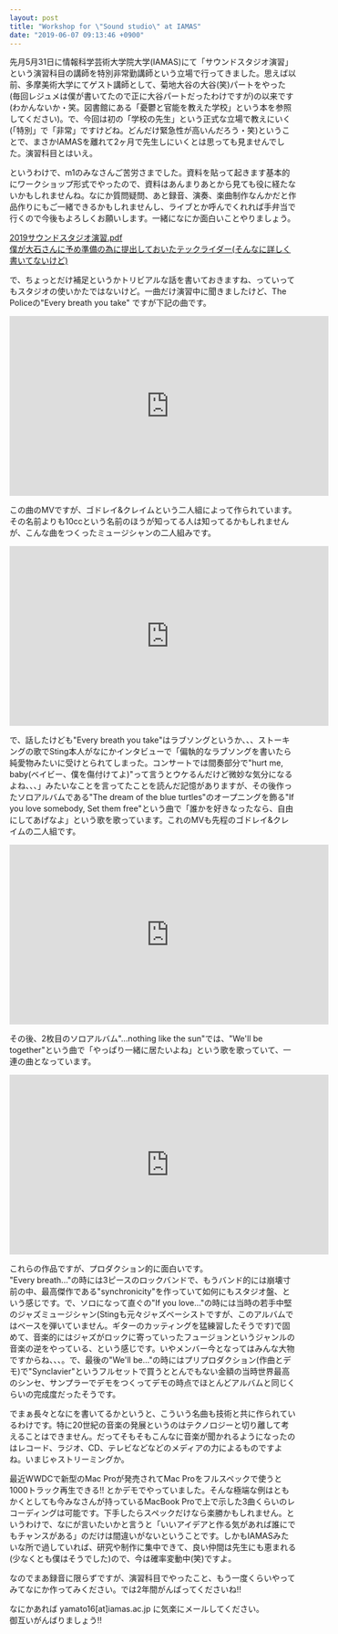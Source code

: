 ```yaml
---
layout: post
title: "Workshop for \"Sound studio\" at IAMAS"
date: "2019-06-07 09:13:46 +0900"
---
```


先月5月31日に情報科学芸術大学院大学(IAMAS)にて「サウンドスタジオ演習」という演習科目の講師を特別非常勤講師という立場で行ってきました。思えば以前、多摩美術大学にてゲスト講師として、菊地大谷の大谷(笑)パートをやった(毎回レジュメは僕が書いてたので正に大谷パートだったわけですが)の以来です(わかんないか・笑。図書館にある「憂鬱と官能を教えた学校」という本を参照してください)。で、今回は初の「学校の先生」という正式な立場で教えにいく(「特別」で「非常」ですけどね。どんだけ緊急性が高いんだろう・笑)ということで、まさかIAMASを離れて2ヶ月で先生しにいくとは思っても見ませんでした。演習科目とはいえ。

というわけで、m1のみなさんご苦労さまでした。資料を貼って起きます基本的にワークショップ形式でやったので、資料はあんまりあとから見ても役に経たないかもしれませんね。なにか質問疑問、あと録音、演奏、楽曲制作なんかだと作品作りにもご一緒できるかもしれませんし、ライブとか呼んでくれれば手弁当で行くので今後もよろしくお願いします。一緒になにか面白いことやりましょう。

[2019サウンドスタジオ演習.pdf](/pdf/2019サウンドスタジオ演習.pdf)  
[僕が大石さんに予め準備の為に提出しておいたテックライダー(そんなに詳しく書いてないけど)](/images/テックライダー.png)

で、ちょっとだけ補足というかトリビアルな話を書いておきますね、っていってもスタジオの使いかたではないけど。一曲だけ演習中に聞きましたけど、The Policeの"Every breath you take" ですが下記の曲です。

<iframe width="560" height="315" src="https://www.youtube.com/embed/OMOGaugKpzs" frameborder="0" allow="accelerometer; autoplay; encrypted-media; gyroscope; picture-in-picture" allowfullscreen></iframe>

この曲のMVですが、ゴドレイ&クレイムという二人組によって作られています。その名前よりも10ccという名前のほうが知ってる人は知ってるかもしれませんが、こんな曲をつくったミュージシャンの二人組みです。

<iframe width="560" height="315" src="https://www.youtube.com/embed/Ki78MK9JywE" frameborder="0" allow="accelerometer; autoplay; encrypted-media; gyroscope; picture-in-picture" allowfullscreen></iframe>

で、話したけども"Every breath you take"はラブソングというか、、、ストーキングの歌でSting本人がなにかインタビューで「偏執的なラブソングを書いたら純愛物みたいに受けとられてしまった。コンサートでは間奏部分で"hurt me, baby(ベイビー、僕を傷付けてよ)"って言うとウケるんだけど微妙な気分になるよね、、、」みたいなことを言ってたことを読んだ記憶がありますが、その後作ったソロアルバムである"The dream of the blue turtles"のオープニングを飾る"If you love somebody, Set them free"という曲で「誰かを好きなったなら、自由にしてあげなよ」という歌を歌っています。これのMVも先程のゴドレイ&クレイムの二人組です。

<iframe width="560" height="315" src="https://www.youtube.com/embed/LSGl3d4KOMk" frameborder="0" allow="accelerometer; autoplay; encrypted-media; gyroscope; picture-in-picture" allowfullscreen></iframe>

その後、2枚目のソロアルバム"...nothing like the sun"では、"We'll be together"という曲で「やっぱり一緒に居たいよね」という歌を歌っていて、一連の曲となっています。

<iframe width="560" height="315" src="https://www.youtube.com/embed/KYps5LfOaGg" frameborder="0" allow="accelerometer; autoplay; encrypted-media; gyroscope; picture-in-picture" allowfullscreen></iframe>

これらの作品ですが、プロダクション的に面白いです。  
"Every breath..."の時には3ピースのロックバンドで、もうバンド的には崩壊寸前の中、最高傑作である"synchronicity"を作っていて如何にもスタジオ盤、という感じです。で、ソロになって直ぐの"If you love..."の時には当時の若手中堅のジャズミュージシャン(Stingも元々ジャズベーシストですが、このアルバムではベースを弾いていません。ギターのカッティングを猛練習したそうです)で固めて、音楽的にはジャズがロックに寄っていったフュージョンというジャンルの音楽の逆をやっている、という感じです。いやメンバー今となってはみんな大物ですからね、、、。で、最後の"We'll be..."の時にはプリプロダクション(作曲とデモ)で"Synclavier"というフルセットで買うととんでもない金額の当時世界最高のシンセ、サンプラーでデモをつくってデモの時点でほとんどアルバムと同じくらいの完成度だったそうです。

でまぁ長々となにを書いてるかというと、こういう名曲も技術と共に作られているわけです。特に20世紀の音楽の発展というのはテクノロジーと切り離して考えることはできません。だってそもそもこんなに音楽が聞かれるようになったのはレコード、ラジオ、CD、テレビなどなどのメディアの力によるものですよね。いまじゃストリーミングか。

最近WWDCで新型のMac Proが発売されてMac Proをフルスペックで使うと1000トラック再生できる!! とかデモでやっていました。そんな極端な例はともかくとしても今みなさんが持っているMacBook Proで上で示した3曲くらいのレコーディングは可能です。下手したらスペックだけなら楽勝かもしれません。というわけで、なにが言いたいかと言うと「いいアイデアと作る気があれば誰にでもチャンスがある」のだけは間違いがないということです。しかもIAMASみたいな所で過していれば、研究や制作に集中できて、良い仲間は先生にも恵まれる(少なくとも僕はそうでした)ので、今は確率変動中(笑)ですよ。

なのでまあ録音に限らずですが、演習科目でやったこと、もう一度くらいやってみてなにか作ってみください。では2年間がんばってくださいね!!

なにかあれば yamato16[at]iamas.ac.jp に気楽にメールしてください。  
御互いがんばりましょう!!
